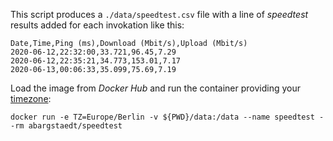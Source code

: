 This script produces a `./data/speedtest.csv` file with a line of *speedtest* results added for each invokation like this:

```
Date,Time,Ping (ms),Download (Mbit/s),Upload (Mbit/s)
2020-06-12,22:32:00,33.721,96.45,7.29
2020-06-12,22:35:21,34.773,153.01,7.17
2020-06-13,00:06:33,35.099,75.69,7.19
```

Load the image from *Docker Hub* and run the container providing your [timezone](https://en.wikipedia.org/wiki/List_of_tz_database_time_zones):

```
docker run -e TZ=Europe/Berlin -v ${PWD}/data:/data --name speedtest --rm abargstaedt/speedtest
```
